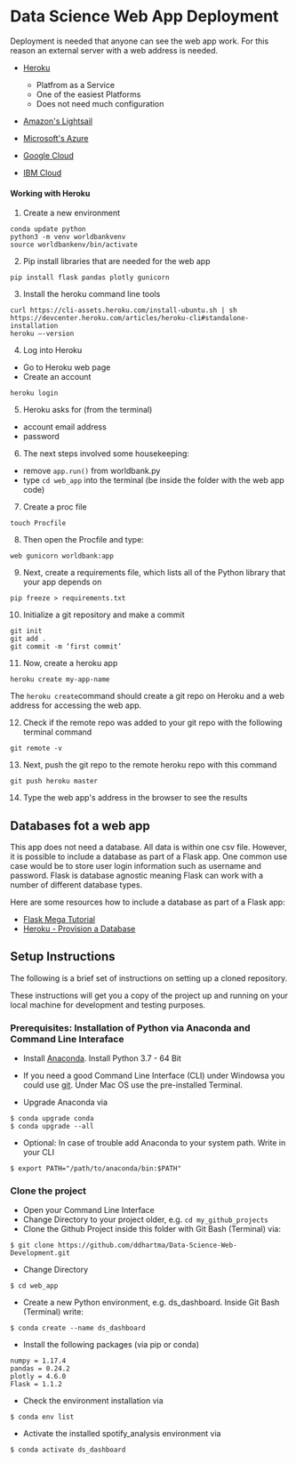 # Data Science Web App Deployment

Deployment is needed that anyone can see the web app work. For this reason an external server with a web address is needed.

- [Heroku](https://www.heroku.com/)
  - Platfrom as a Service
  - One of the easiest Platforms
  - Does not need much configuration


- [Amazon's Lightsail](https://aws.amazon.com/lightsail/)
- [Microsoft's Azure](https://azure.microsoft.com/en-us/resources/samples/python-docs-hello-world/)
- [Google Cloud](https://cloud.google.com/appengine/docs/standard/python/getting-started/python-standard-env)
- [IBM Cloud](https://www.ibm.com/blogs/bluemix/2015/03/simple-hello-world-python-app-using-flask/)

#### Working with Heroku

1. Create a new environment
  ```
  conda update python
  python3 -m venv worldbankvenv
  source worldbankenv/bin/activate
  ```

2. Pip install libraries that are needed for the web app
  ```
  pip install flask pandas plotly gunicorn
  ```


3. Install the heroku command line tools
  ```
  curl https://cli-assets.heroku.com/install-ubuntu.sh | sh
  https://devcenter.heroku.com/articles/heroku-cli#standalone-installation
  heroku —-version
  ```

4. Log into Heroku
  - Go to Heroku web page
  - Create an account
  ```
  heroku login
  ```

5. Heroku asks for (from the terminal)
  - account email address
  - password

6. The next steps involved some housekeeping:
  - remove ```app.run()``` from worldbank.py
  - type ```cd web_app``` into the terminal (be inside the folder with the web app code)


7. Create a proc file
  ```
  touch Procfile
  ```

8. Then open the Procfile and type:
  ```
  web gunicorn worldbank:app
  ```

9. Next, create a requirements file, which lists all of the Python library that your app depends on
  ```
  pip freeze > requirements.txt
  ```

10. Initialize a git repository and make a commit
  ```
  git init
  git add .
  git commit -m ‘first commit’
  ```

11. Now, create a heroku app
  ```
  heroku create my-app-name
  ```
  The ```heroku create```command should create a git repo on Heroku and a web address for accessing the web app.

12. Check if the remote repo was added to your git repo with the following terminal command
  ```
  git remote -v
  ```

13. Next, push the git repo to the remote heroku repo with this command
  ```
  git push heroku master
  ```

14. Type the web app's address in the browser to see the results


## Databases fot a web app
This app does not need a database. All data is within one csv file.
However, it is possible to include a database as part of a Flask app. One common use case would be to store user login information such as username and password.
Flask is database agnostic meaning Flask can work with a number of different database types.

Here are some resources how to include a database as part of a Flask app:

- [Flask Mega Tutorial](https://blog.miguelgrinberg.com/post/the-flask-mega-tutorial-part-iv-database)
- [Heroku - Provision a Database](https://devcenter.heroku.com/articles/getting-started-with-python#provision-a-database)


## Setup Instructions

The following is a brief set of instructions on setting up a cloned repository.

These instructions will get you a copy of the project up and running on your local machine for development and testing purposes.

### Prerequisites: Installation of Python via Anaconda and Command Line Interaface
- Install [Anaconda](https://www.anaconda.com/distribution/). Install Python 3.7 - 64 Bit
- If you need a good Command Line Interface (CLI) under Windowsa you could use [git](https://git-scm.com/). Under Mac OS use the pre-installed Terminal.

- Upgrade Anaconda via
```
$ conda upgrade conda
$ conda upgrade --all
```

- Optional: In case of trouble add Anaconda to your system path. Write in your CLI
```
$ export PATH="/path/to/anaconda/bin:$PATH"
```

### Clone the project
- Open your Command Line Interface
- Change Directory to your project older, e.g. `cd my_github_projects`
- Clone the Github Project inside this folder with Git Bash (Terminal) via:
```
$ git clone https://github.com/ddhartma/Data-Science-Web-Development.git
```

- Change Directory
```
$ cd web_app
```

- Create a new Python environment, e.g. ds_dashboard. Inside Git Bash (Terminal) write:
```
$ conda create --name ds_dashboard
```

- Install the following packages (via pip or conda)
```
numpy = 1.17.4
pandas = 0.24.2
plotly = 4.6.0
Flask = 1.1.2
```

- Check the environment installation via
```
$ conda env list
```

- Activate the installed spotify_analysis environment via
```
$ conda activate ds_dashboard
```

